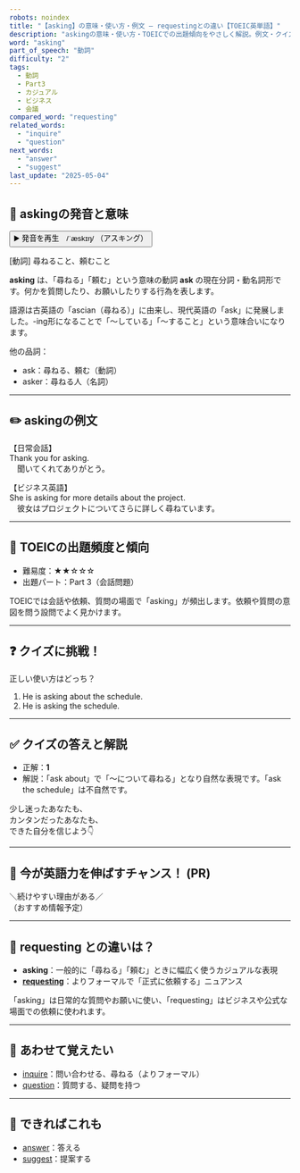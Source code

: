 ```yaml
---
robots: noindex
title: "【asking】の意味・使い方・例文 ― requestingとの違い【TOEIC英単語】"
description: "askingの意味・使い方・TOEICでの出題傾向をやさしく解説。例文・クイズ付きでrequestingとの違いもわかりやすく学べます。"
word: "asking"
part_of_speech: "動詞"
difficulty: "2"
tags:
  - 動詞
  - Part3
  - カジュアル
  - ビジネス
  - 会議
compared_word: "requesting"
related_words:
  - "inquire"
  - "question"
next_words:
  - "answer"
  - "suggest"
last_update: "2025-05-04"
---
```


## 🔰 askingの発音と意味

<button class="play-audio" onclick="playTTS('asking')">
  <span class="play-audio-main">
    ▶️ 発音を再生　/ˈæskɪŋ/
  </span>
  <span class="play-audio-sub">
    （アスキング）
  </span>
</button>

[動詞] 尋ねること、頼むこと

**asking** は、「尋ねる」「頼む」という意味の動詞 **ask** の現在分詞・動名詞形です。何かを質問したり、お願いしたりする行為を表します。

語源は古英語の「ascian（尋ねる）」に由来し、現代英語の「ask」に発展しました。-ing形になることで「～している」「～すること」という意味合いになります。

他の品詞：  
- ask：尋ねる、頼む（動詞）
- asker：尋ねる人（名詞）

---

## ✏️ askingの例文

【日常会話】  
Thank you for asking.  
　聞いてくれてありがとう。

【ビジネス英語】  
She is asking for more details about the project.  
　彼女はプロジェクトについてさらに詳しく尋ねています。

---

## 🎯 TOEICの出題頻度と傾向

- 難易度：★★☆☆☆
- 出題パート：Part 3（会話問題）

TOEICでは会話や依頼、質問の場面で「asking」が頻出します。依頼や質問の意図を問う設問でよく見かけます。

---

## ❓ クイズに挑戦！

正しい使い方はどっち？

1. He is asking about the schedule.  
2. He is asking the schedule.

---

## ✅ クイズの答えと解説

- 正解：**1**
- 解説：「ask about」で「～について尋ねる」となり自然な表現です。「ask the schedule」は不自然です。

少し迷ったあなたも、  
カンタンだったあなたも、  
できた自分を信じよう👇️

---

## 🚀 今が英語力を伸ばすチャンス！ (PR)

<div class="info-center">
＼続けやすい理由がある／<br>  
（おすすめ情報予定）
</div>

---

## 🤔  requesting との違いは？

- **asking**：一般的に「尋ねる」「頼む」ときに幅広く使うカジュアルな表現
- **[requesting](/word/requesting/)**：よりフォーマルで「正式に依頼する」ニュアンス

「asking」は日常的な質問やお願いに使い、「requesting」はビジネスや公式な場面での依頼に使われます。

---

## 🧩 あわせて覚えたい

- [inquire](/word/inquire/)：問い合わせる、尋ねる（よりフォーマル）
- [question](/word/question/)：質問する、疑問を持つ

---

## 📖 できればこれも

- [answer](/word/answer/)：答える
- [suggest](/word/suggest/)：提案する

<!-- cvid: aid49_bid49 -->

